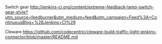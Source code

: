 Switch gear
http://jenkins-ci.org/content/extreme-feedback-lamp-switch-gear-style?utm_source=feedburner&utm_medium=feed&utm_campaign=Feed%3A+ContinuousBlog+%28Jenkins+CI%29

Cleware
https://github.com/codecentric/cleware-build-traffic-light-jenkins-connector/blob/master/README.md

